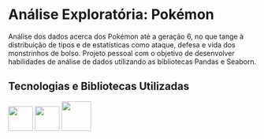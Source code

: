 # Análise Exploratória: Pokémon
 
Análise dos dados acerca dos Pokémon até a geração 6, no que tange à distribuição de tipos e de estatísticas como ataque, defesa e vida dos monstrinhos de bolso. Projeto pessoal com o objetivo de desenvolver habilidades de análise de dados utilizando as bibliotecas Pandas e Seaborn.

## Tecnologias e Bibliotecas Utilizadas

<img src="https://cdn.jsdelivr.net/gh/devicons/devicon/icons/python/python-original.svg" width="50" height="50"/> <img src="https://cdn.jsdelivr.net/gh/devicons/devicon/icons/pandas/pandas-original-wordmark.svg" width="50" height="50"/> 
<img src = "https://raw.githubusercontent.com/mwaskom/seaborn/master/doc/_static/logo-wide-lightbg.svg" width="60" height="60"/>
